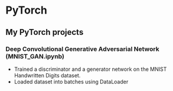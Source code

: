 # PyTorch
## My PyTorch projects

### Deep Convolutional Generative Adversarial Network (MNIST_GAN.ipynb)
 - Trained a discriminator and a generator network on the MNIST Handwritten Digits dataset.
 - Loaded dataset into batches using DataLoader
